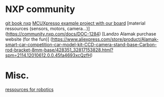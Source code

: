 # NXP community
[git book nxp](https://nxp.gitbook.io/nxp-cup-hardware-reference-alamak/)
[MCUXpresso example project with our board](https://github.com/ErichStyger/mcuoneclipse/tree/master/Examples/MCUXpresso/FRDM-KL25Z/MyMakeProject)
[material ressources (sensors, motors, camera...)] (https://community.nxp.com/docs/DOC-1284)
[Landzo Alamak purchase website (for the fun)] (https://www.aliexpress.com/store/product/Alamak-smart-car-competition-car-model-kit-CCD-camera-stand-base-Carbon-rod-bracket-8mm-base/428351_32817153828.html?spm=2114.12010612.0.0.45fa4693xcQzfH)

# Misc.
[ressources for robotics](https://github.com/Kiloreux/awesome-robotics#readme)
